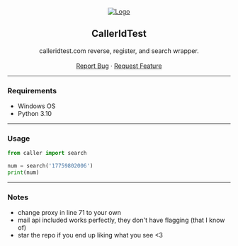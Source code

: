 <div id="top"></div>

<br/>
<div align="center">
  <a href="https://github.com/BornPaster/calleridtest">
    <img src="https://i.imgur.com/yAsRoKN.png" alt="Logo" >
  </a>
  
  <h2 align="center">CallerIdTest</h3>

  <p align="center">
    calleridtest.com reverse, register, and search wrapper.
    <br />
    <br />
    <a href="https://github.com/BornPaster/calleridtest/issues">Report Bug</a>
    ·
    <a href="https://github.com/BornPaster/calleridtest/issues">Request Feature</a>
  </p>
</div>


---------------------------------------

### Requirements
* Windows OS
* Python 3.10

---------------------------------------

### Usage

```python 
from caller import search

num = search('17759802006')
print(num)
```

---------------------------------------

### Notes
* change proxy in line 71 to your own
* mail api included works perfectly, they don't have flagging (that I know of)
* star the repo if you end up liking what you see <3
